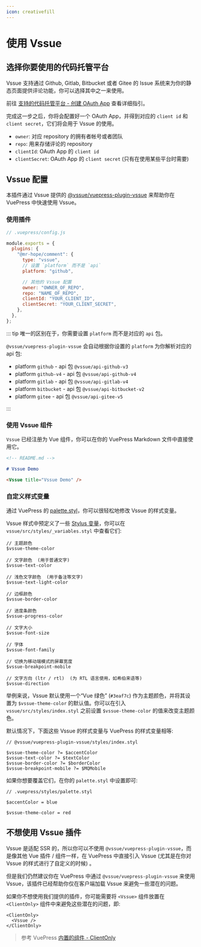 ```yaml
---
icon: creativefill
---
```


# 使用 Vssue

## 选择你要使用的代码托管平台

Vssue 支持通过 Github, Gitlab, Bitbucket 或者 Gitee 的 Issue 系统来为你的静态页面提供评论功能，你可以选择其中之一来使用。

前往 [支持的代码托管平台 - 创建 OAuth App](./supported-platforms.md) 查看详细指引。

完成这一步之后，你将会配置好一个 OAuth App，并得到对应的 `client id` 和 `client secret`，它们将会用于 Vssue 的使用。

- `owner`: 对应 repository 的拥有者帐号或者团队
- `repo`: 用来存储评论的 repository
- `clientId`: OAuth App 的 `client id`
- `clientSecret`: OAuth App 的 `client secret` (只有在使用某些平台时需要)

## Vssue 配置

本插件通过 Vssue 提供的 [@vssue/vuepress-plugin-vssue](https://www.npmjs.com/package/@vssue/vuepress-plugin-vssue) 来帮助你在 VuePress 中快速使用 Vssue。

### 使用插件

```js
// .vuepress/config.js

module.exports = {
  plugins: {
    "@mr-hope/comment": {
      type: "vssue",
      // 设置 `platform` 而不是 `api`
      platform: "github",

      // 其他的 Vssue 配置
      owner: "OWNER_OF_REPO",
      repo: "NAME_OF_REPO",
      clientId: "YOUR_CLIENT_ID",
      clientSecret: "YOUR_CLIENT_SECRET",
    },
  },
};
```

::: tip
唯一的区别在于，你需要设置 `platform` 而不是对应的 `api` 包。

`@vssue/vuepress-plugin-vssue` 会自动根据你设置的 `platform` 为你解析对应的 api 包:

- platform `github` - api 包 `@vssue/api-github-v3`
- platform `github-v4` - api 包 `@vssue/api-github-v4`
- platform `gitlab` - api 包 `@vssue/api-gitlab-v4`
- platform `bitbucket` - api 包 `@vssue/api-bitbucket-v2`
- platform `gitee` - api 包 `@vssue/api-gitee-v5`

:::

### 使用 Vssue 组件

`Vssue` 已经注册为 Vue 组件，你可以在你的 VuePress Markdown 文件中直接使用它。

```md
<!-- README.md -->

# Vssue Demo

<Vssue title="Vssue Demo" />
```

### 自定义样式变量

通过 VuePress 的 [palette.styl](https://vuepress.vuejs.org/zh/config/#palette-styl)，你可以很轻松地修改 Vssue 的样式变量。

Vssue 样式中预定义了一些 [Stylus 变量](http://stylus-lang.com/docs/variables.html)，你可以在 `vssue/src/styles/_variables.styl` 中查看它们:

```stylus
// 主题颜色
$vssue-theme-color

// 文字颜色  (用于普通文字)
$vssue-text-color

// 浅色文字颜色  (用于备注等文字)
$vssue-text-light-color

// 边框颜色
$vssue-border-color

// 进度条颜色
$vssue-progress-color

// 文字大小
$vssue-font-size

// 字体
$vssue-font-family

// 切换为移动端模式的屏幕宽度
$vssue-breakpoint-mobile

// 文字方向 (ltr / rtl)  (为 RTL 语言使用，如希伯来语等)
$vssue-direction
```

举例来说，Vssue 默认使用一个“Vue 绿色” (`#3eaf7c`) 作为主题颜色，并将其设置为 `$vssue-theme-color` 的默认值。你可以在引入 `vssue/src/styles/index.styl` 之前设置 `$vssue-theme-color` 的值来改变主题颜色。

默认情况下，下面这些 Vssue 的样式变量与 VuePress 的样式变量相等:

```stylus
// @vssue/vuepress-plugin-vssue/styles/index.styl

$vssue-theme-color ?= $accentColor
$vssue-text-color ?= $textColor
$vssue-border-color ?= $borderColor
$vssue-breakpoint-mobile ?= $MQMobile
```

如果你想要覆盖它们，在你的 `palette.styl` 中设置即可:

```stylus
// .vuepress/styles/palette.styl

$accentColor = blue

$vssue-theme-color = red
```

## 不想使用 Vssue 插件

Vssue 是适配 SSR 的，所以你可以不使用 `@vssue/vuepress-plugin-vssue`，而是像其他 Vue 插件 / 组件一样，在 VuePress 中直接引入 Vssue (尤其是在你对 Vssue 的样式进行了自定义的时候) 。

但是我们仍然建议你在 VuePress 中通过 `@vssue/vuepress-plugin-vssue` 来使用 Vssue，该插件已经帮助你仅在客户端加载 Vssue 来避免一些潜在的问题。

如果你不想使用我们提供的插件，你可能需要将 `<Vssue>` 组件放置在 `<ClientOnly>` 组件中来避免这些潜在的问题，即:

```vue
<ClientOnly>
  <Vssue />
</ClientOnly>
```

> 参考 VuePress [内置的组件 - ClientOnly](https://vuepress.vuejs.org/zh/guide/using-vue.html#clientonly)
